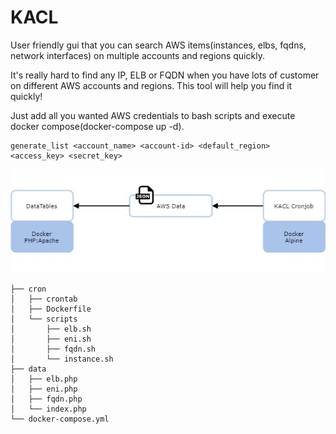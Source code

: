 # KACL
User friendly gui that you can search AWS items(instances, elbs, fqdns, network interfaces) on multiple accounts and regions quickly.

It's really hard to find any IP, ELB or FQDN when you have lots of customer on different AWS accounts and regions. This tool will help you find it quickly!

Just add all you wanted AWS credentials to bash scripts and execute docker compose(docker-compose up -d).
```
generate_list <account_name> <account-id> <default_region> <access_key> <secret_key>
```
![alt text](kacl_diagram.jpg)
```
├── cron
│   ├── crontab
│   ├── Dockerfile
│   └── scripts
│       ├── elb.sh
│       ├── eni.sh
│       ├── fqdn.sh
│       └── instance.sh
├── data
│   ├── elb.php
│   ├── eni.php
│   ├── fqdn.php
│   └── index.php
└── docker-compose.yml

```
